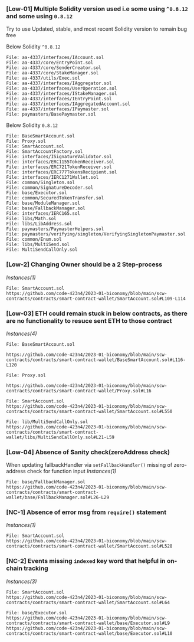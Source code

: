 ### [Low-01] Multiple Solidity version used i.e some using ```^0.8.12``` and some using ```0.8.12```

Try to use Updated, stable, and most recent Solidity version to remain bug free

Below  Solidity ```^0.8.12```
```solidity 
File: aa-4337/interfaces/IAccount.sol
File: aa-4337/core/EntryPoint.sol
File: aa-4337/core/SenderCreator.sol
File: aa-4337/core/StakeManager.sol
File: aa-4337/utils/Exec.sol
File: aa-4337/interfaces/IAggregator.sol
File: aa-4337/interfaces/UserOperation.sol
File: aa-4337/interfaces/IStakeManager.sol
File: aa-4337/interfaces/IEntryPoint.sol
File: aa-4337/interfaces/IAggregatedAccount.sol
File: aa-4337/interfaces/IPaymaster.sol
File: paymasters/BasePaymaster.sol
```

Below Solidity ```0.8.12```
```solidity 
File: BaseSmartAccount.sol
File: Proxy.sol
File: SmartAccount.sol
File: SmartAccountFactory.sol
File: interfaces/ISignatureValidator.sol
File: interfaces/ERC1155TokenReceiver.sol
File: interfaces/ERC721TokenReceiver.sol
File: interfaces/ERC777TokensRecipient.sol
File: interfaces/IERC1271Wallet.sol
File: common/Singleton.sol
File: common/SignatureDecoder.sol
File: base/Executor.sol
File: common/SecuredTokenTransfer.sol
File: base/ModuleManager.sol
File: base/FallbackManager.sol
File: interfaces/IERC165.sol
File: libs/Math.sol
File: libs/LibAddress.sol
File: paymasters/PaymasterHelpers.sol
File: paymasters/verifying/singleton/VerifyingSingletonPaymaster.sol
File: common/Enum.sol
File: libs/MultiSend.sol
File: MultiSendCallOnly.sol
```



### [Low-2] Changing Owner should be a 2 Step-process
*Instances(1)*
```solidity
File: SmartAccount.sol
https://github.com/code-423n4/2023-01-biconomy/blob/main/scw-contracts/contracts/smart-contract-wallet/SmartAccount.sol#L109-L114
```


### [Low-03] ETH could remain stuck in below contracts, as there are no functionality to resuce sent ETH to those contract 

*Instances(4)*
```solidity
File: BaseSmartAccount.sol

https://github.com/code-423n4/2023-01-biconomy/blob/main/scw-contracts/contracts/smart-contract-wallet/BaseSmartAccount.sol#L116-L120
```
```solidity
File: Proxy.sol

https://github.com/code-423n4/2023-01-biconomy/blob/main/scw-contracts/contracts/smart-contract-wallet/Proxy.sol#L16
```
```solidity
File: SmartAccount.sol
https://github.com/code-423n4/2023-01-biconomy/blob/main/scw-contracts/contracts/smart-contract-wallet/SmartAccount.sol#L550
```
```solidity
File: lib/MultiSendCallOnly.sol
https://github.com/code-423n4/2023-01-biconomy/blob/main/scw-contracts/contracts/smart-contract-wallet/libs/MultiSendCallOnly.sol#L21-L59
```

### [Low-04] Absence of Sanity check(zeroAddress check)
When updating fallbackHandler via ```setFallbackHandler()``` missing of zero-address check for function input
*Instances(1)*
```solidity
File: base/FallbackManager.sol
https://github.com/code-423n4/2023-01-biconomy/blob/main/scw-contracts/contracts/smart-contract-wallet/base/FallbackManager.sol#L26-L29
```



### [NC-1] Absence of error msg from ```require()``` statement
*Instances(1)*
```solidity
File: SmartAccount.sol
https://github.com/code-423n4/2023-01-biconomy/blob/main/scw-contracts/contracts/smart-contract-wallet/SmartAccount.sol#L528
```


### [NC-2] Events missing ```indexed``` key word that helpful in on-chain tracking
*Instances(3)*
```solidity
File: SmartAccount.sol
https://github.com/code-423n4/2023-01-biconomy/blob/main/scw-contracts/contracts/smart-contract-wallet/SmartAccount.sol#L64
```
```solidity
File: base/Executor.sol
https://github.com/code-423n4/2023-01-biconomy/blob/main/scw-contracts/contracts/smart-contract-wallet/base/Executor.sol#L9
https://github.com/code-423n4/2023-01-biconomy/blob/main/scw-contracts/contracts/smart-contract-wallet/base/Executor.sol#L10
```



